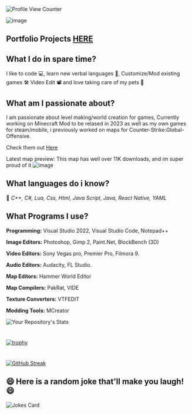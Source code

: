 ![Profile View Counter](https://komarev.com/ghpvc/?username=FilipRusiecki)

![image](https://user-images.githubusercontent.com/57904846/112327466-5c421e80-8cad-11eb-8d55-babba57dbb74.png)

## Portfolio Projects [HERE](https://github.com/FilipRusiecki/ProjectsToShow)

## What I do in spare time?
I like to code 💻, learn new verbal languages 💬, Customize/Mod existing games 🛠 Video Edit 📽 and love taking care of my pets 🐶 


## What am I passionate about?
I am passionate about level making/world creation for games, Currently working on Minecraft Mod to be relased in 2023 as well as my own games for steam/mobile, i previously worked on maps for Counter-Strike:Global-Offensive.

Check them out [Here](https://steamcommunity.com/id/SiPsenior/myworkshopfiles/)


Latest map preview: This map has well over 11K downloads, and im super proud of it
![image](https://user-images.githubusercontent.com/57904846/112329898-7e3ca080-8caf-11eb-8f18-0b7cced27d42.png) 


## What languages do i know?
💬 *C++, C#, Lua, Css, Html, Java Script, Java, React Native, YAML* 

## What Programs I use?
**Programming:**
Visual Studio 2022, Visual Studio Code, Notepad++

**Image Editors:**
Photoshop, Gimp 2, Paint.Net, BlockBench (3D)

**Video Editors:**
Sony Vegas pro, Premier Pro, Filmora 9.

**Audio Editors:**
Audacity, FL Studio.

**Map Editors:**
Hammer World Editor

**Map Compilers:**
PakRat, VIDE

**Texture Converters:**
VTFEDIT

**Modding Tools:**
MCreator

![Your Repository's Stats](https://github-readme-stats.vercel.app/api/top-langs/?username=FilipRusiecki&theme=blue-green)
#
[![trophy](https://github-profile-trophy.vercel.app/?username=FilipRusiecki&theme=darkhub)](https://github.com/Ye-Yint-Nyo-Hmine/github-profile-trophy)
#
[![GitHub Streak](https://github-readme-streak-stats.herokuapp.com/?user=FilipRusiecki&theme=dark)](https://git.io/streak-stats)
## 😄 Here is a random joke that'll make you laugh! 😄
![Jokes Card](https://readme-jokes.vercel.app/api)

<!--
**FilipRusiecki/FilipRusiecki** is a ✨ _special_ ✨ repository because its `README.md` (this file) appears on your GitHub profile.

Here are some ideas to get you started:

- 🔭 I’m currently working on ...
- 🌱 I’m currently learning ...
- 👯 I’m looking to collaborate on ...
- 🤔 I’m looking for help with ...
- 💬 Ask me about ...
- 📫 How to reach me: ...
- 😄 Pronouns: ...
- ⚡ Fun fact: ...
-->
